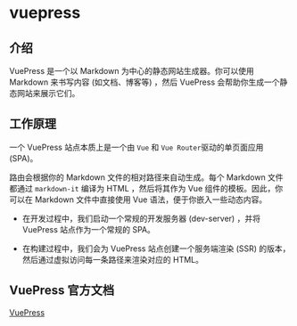# vuepress 

## 介绍
VuePress 是一个以 Markdown 为中心的静态网站生成器。你可以使用 Markdown 来书写内容 (如文档、博客等) ，然后 VuePress 会帮助你生成一个静态网站来展示它们。

## 工作原理
一个 VuePress 站点本质上是一个由 `Vue` 和 `Vue Router`驱动的单页面应用 (SPA)。

路由会根据你的 Markdown 文件的相对路径来自动生成。每个 Markdown 文件都通过 `markdown-it` 编译为 HTML ，然后将其作为 Vue 组件的模板。因此，你可以在 Markdown 文件中直接使用 Vue 语法，便于你嵌入一些动态内容。

- 在开发过程中，我们启动一个常规的开发服务器 (dev-server) ，并将 VuePress 站点作为一个常规的 SPA。

- 在构建过程中，我们会为 VuePress 站点创建一个服务端渲染 (SSR) 的版本，然后通过虚拟访问每一条路径来渲染对应的 HTML。

## 

## VuePress 官方文档
[VuePress](https://v2.vuepress.vuejs.org/zh/)

